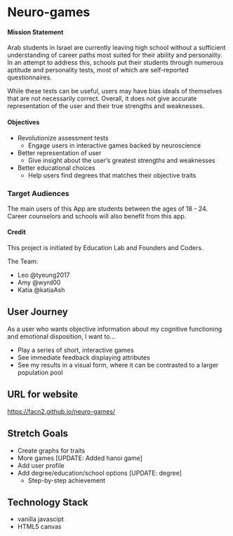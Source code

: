 # Neuro-games

#### Mission Statement
Arab students in Israel are currently leaving high school without a sufficient understanding of career paths most suited for their ability and personality. In an attempt to address this, schools put their students through numerous aptitude and personality tests, most of which are self-reported questionnaires. 

While these tests can be useful, users may have bias ideals of themselves that are not necessarily correct. Overall, it does not give accurate representation of the user and their true strengths and weaknesses. 

#### Objectives
- Revolutionize assessment tests
    - Engage users in interactive games backed by neuroscience
- Better representation of user
    - Give insight about the user’s greatest strengths and weaknesses
- Better educational choices
    - Help users find degrees that matches their objective traits


### Target Audiences
The main users of this App are students between the ages of 18 - 24. Career counselors and schools will also benefit from this app.


#### Credit
This project is initiated by Education Lab and Founders and Coders.

The Team:
 + Leo @tyeung2017  
 + Amy @wyrd00  
 + Katia @katiaAsh


## User Journey
As a user who wants objective information about my cognitive functioning and emotional disposition, I want to...

+ Play a series of short, interactive games 
+ See immediate feedback displaying attributes
+ See my results in a visual form, where it can be contrasted to a larger population pool 

## URL for website
https://facn2.github.io/neuro-games/

## Stretch Goals
+ Create graphs for traits
+ More games [UPDATE: Added hanoi game]
+ Add user profile
+ Add degree/education/school options [UPDATE: degree]
   + Step-by-step achievement

## Technology Stack
+ vanilla javascipt
+ HTML5 canvas

